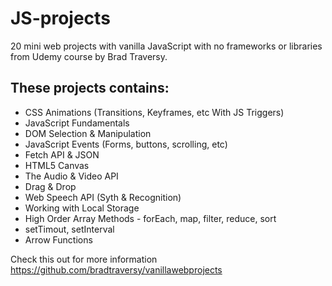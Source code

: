 # JS-projects

20 mini web projects with vanilla JavaScript with no frameworks or libraries from Udemy course by Brad Traversy.

<h2>These projects contains:</h2>
<ul>
  <li>CSS Animations (Transitions, Keyframes, etc With JS Triggers)</li>
<li>JavaScript Fundamentals</li>
<li>DOM Selection & Manipulation</li>
<li>JavaScript Events (Forms, buttons, scrolling, etc)</li>
<li>Fetch API & JSON</li>
<li>HTML5 Canvas</li>
<li>The Audio & Video API</li>
<li>Drag & Drop</li>
<li>Web Speech API (Syth & Recognition)</li>
<li>Working with Local Storage</li>
<li>High Order Array Methods - forEach, map, filter, reduce, sort</li>
<li>setTimout, setInterval</li>
<li>Arrow Functions</li>
</ul>


Check this out for more information
https://github.com/bradtraversy/vanillawebprojects
